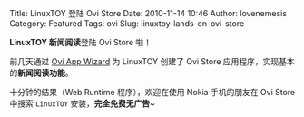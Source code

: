 Title: LinuxTOY 登陆 Ovi Store
Date: 2010-11-14 10:46
Author: lovenemesis
Category: Featured
Tags: ovi
Slug: linuxtoy-lands-on-ovi-store

**LinuxTOY 新闻阅读**登陆 Ovi Store 啦！

前几天通过 [Ovi App Wizard](http://oviappwizard.com/) 为 LinuxTOY 创建了
Ovi Store 应用程序，实现基本的**新闻阅读功能**。

十分钟的结果（Web Runtime 程序），欢迎在使用 Nokia 手机的朋友在 Ovi
Store 中搜索 `LinuxTOY` 安装，**完全免费无广告**~
